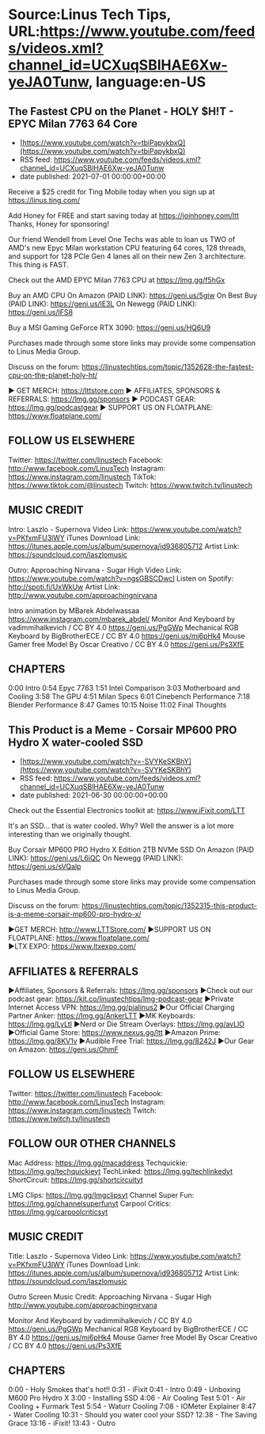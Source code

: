 # Source:Linus Tech Tips, URL:https://www.youtube.com/feeds/videos.xml?channel_id=UCXuqSBlHAE6Xw-yeJA0Tunw, language:en-US

## The Fastest CPU on the Planet - HOLY $H!T - EPYC Milan 7763 64 Core
 - [https://www.youtube.com/watch?v=tbiPapykbxQ](https://www.youtube.com/watch?v=tbiPapykbxQ)
 - RSS feed: https://www.youtube.com/feeds/videos.xml?channel_id=UCXuqSBlHAE6Xw-yeJA0Tunw
 - date published: 2021-07-01 00:00:00+00:00

Receive a $25 credit for Ting Mobile today when you sign up at https://linus.ting.com/

Add Honey for FREE and start saving today at https://joinhoney.com/ltt
Thanks, Honey for sponsoring!

Our friend Wendell from Level One Techs was able to loan us TWO of AMD's new Epyc Milan workstation CPU featuring 64 cores, 128 threads, and support for 128 PCIe Gen 4 lanes all on their new Zen 3 architecture. This thing is FAST.

Check out the AMD EPYC Milan 7763 CPU at https://lmg.gg/f5hGx

Buy an AMD CPU
On Amazon (PAID LINK): https://geni.us/5giw
On Best Buy (PAID LINK): https://geni.us/lE3L
On Newegg (PAID LINK): https://geni.us/IFS8

Buy a MSI Gaming GeForce RTX 3090: https://geni.us/HQ6U9

Purchases made through some store links may provide some compensation to Linus Media Group.

Discuss on the forum: https://linustechtips.com/topic/1352628-the-fastest-cpu-on-the-planet-holy-ht/

► GET MERCH: https://lttstore.com
► AFFILIATES, SPONSORS & REFERRALS: https://lmg.gg/sponsors
► PODCAST GEAR: https://lmg.gg/podcastgear
► SUPPORT US ON FLOATPLANE: https://www.floatplane.com/

FOLLOW US ELSEWHERE
---------------------------------------------------  
Twitter: https://twitter.com/linustech
Facebook: http://www.facebook.com/LinusTech
Instagram: https://www.instagram.com/linustech
TikTok: https://www.tiktok.com/@linustech
Twitch: https://www.twitch.tv/linustech

MUSIC CREDIT
---------------------------------------------------
Intro: Laszlo - Supernova
Video Link: https://www.youtube.com/watch?v=PKfxmFU3lWY
iTunes Download Link: https://itunes.apple.com/us/album/supernova/id936805712
Artist Link: https://soundcloud.com/laszlomusic

Outro: Approaching Nirvana - Sugar High
Video Link: https://www.youtube.com/watch?v=ngsGBSCDwcI
Listen on Spotify: http://spoti.fi/UxWkUw
Artist Link: http://www.youtube.com/approachingnirvana

Intro animation by MBarek Abdelwassaa https://www.instagram.com/mbarek_abdel/
Monitor And Keyboard by vadimmihalkevich / CC BY 4.0  https://geni.us/PgGWp
Mechanical RGB Keyboard by BigBrotherECE / CC BY 4.0 https://geni.us/mj6pHk4
Mouse Gamer free Model By Oscar Creativo / CC BY 4.0 https://geni.us/Ps3XfE

CHAPTERS
---------------------------------------------------  
0:00 Intro
0:54 Epyc 7763
1:51 Intel Comparison
3:03 Motherboard and Cooling
3:58 The GPU
4:51 Milan Specs
6:01 Cinebench Performance
7:18 Blender Performance
8:47 Games
10:15 Noise
11:02 Final Thoughts

## This Product is a Meme - Corsair MP600 PRO Hydro X water-cooled SSD
 - [https://www.youtube.com/watch?v=-SVYKeSKBhY](https://www.youtube.com/watch?v=-SVYKeSKBhY)
 - RSS feed: https://www.youtube.com/feeds/videos.xml?channel_id=UCXuqSBlHAE6Xw-yeJA0Tunw
 - date published: 2021-06-30 00:00:00+00:00

Check out the Essential Electronics toolkit at: https://www.iFixit.com/LTT 

It's an SSD... that is water cooled. Why? Well the answer is a lot more interesting than we originally thought.

Buy Corsair MP600 PRO Hydro X Edition 2TB NVMe SSD
On Amazon (PAID LINK): https://geni.us/L6iQC 
On Newegg (PAID LINK): https://geni.us/sVQalp

Purchases made through some store links may provide some compensation to Linus Media Group.

Discuss on the forum: https://linustechtips.com/topic/1352315-this-product-is-a-meme-corsair-mp600-pro-hydro-x/


►GET MERCH: http://www.LTTStore.com/
►SUPPORT US ON FLOATPLANE: https://www.floatplane.com/  
►LTX EXPO: https://www.ltxexpo.com/   

AFFILIATES & REFERRALS
---------------------------------------------------
►Affiliates, Sponsors & Referrals: https://lmg.gg/sponsors
►Check out our podcast gear: https://kit.co/linustechtips/lmg-podcast-gear
►Private Internet Access VPN: https://lmg.gg/pialinus2
►Our Official Charging Partner Anker: https://lmg.gg/AnkerLTT
►MK Keyboards: https://lmg.gg/LyLtl
►Nerd or Die Stream Overlays: https://lmg.gg/avLlO
►Official Game Store: https://www.nexus.gg/ltt
►Amazon Prime: https://lmg.gg/8KV1v
►Audible Free Trial: https://lmg.gg/8242J
►Our Gear on Amazon: https://geni.us/OhmF

FOLLOW US ELSEWHERE
---------------------------------------------------  
Twitter: https://twitter.com/linustech
Facebook: http://www.facebook.com/LinusTech
Instagram: https://www.instagram.com/linustech
Twitch: https://www.twitch.tv/linustech

FOLLOW OUR OTHER CHANNELS
---------------------------------------------------  
Mac Address: https://lmg.gg/macaddress
Techquickie: https://lmg.gg/techquickieyt
TechLinked: https://lmg.gg/techlinkedyt
ShortCircuit: https://lmg.gg/shortcircuityt

LMG Clips: https://lmg.gg/lmgclipsyt
Channel Super Fun: https://lmg.gg/channelsuperfunyt
Carpool Critics: https://lmg.gg/carpoolcriticsyt

MUSIC CREDIT
---------------------------------------------------  
Title: Laszlo - Supernova
Video Link: https://www.youtube.com/watch?v=PKfxmFU3lWY
iTunes Download Link: https://itunes.apple.com/us/album/supernova/id936805712
Artist Link: https://soundcloud.com/laszlomusic

Outro Screen Music Credit: Approaching Nirvana - Sugar High http://www.youtube.com/approachingnirvana

Monitor And Keyboard by vadimmihalkevich / CC BY 4.0  https://geni.us/PgGWp
Mechanical RGB Keyboard by BigBrotherECE / CC BY 4.0 https://geni.us/mj6pHk4
Mouse Gamer free Model By Oscar Creativo / CC BY 4.0 https://geni.us/Ps3XfE

CHAPTERS
---------------------------------------------------  
0:00 - Holy Smokes that's hot!!
0:31 - iFixit
0:41 - Intro
0:49 - Unboxing M600 Pro Hydro X
3:00 - Installing SSD
4:06 - Air Cooling Test
5:01 - Air Cooling + Furmark Test
5:54 - Waturr Cooling
7:08 - IOMeter Explainer
8:47 - Water Cooling
10:31 - Should you water cool your SSD?
12:38 - The Saving Grace
13:16 - iFixit!
13:43 - Outro

